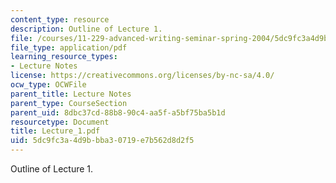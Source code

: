 ```yaml
---
content_type: resource
description: Outline of Lecture 1.
file: /courses/11-229-advanced-writing-seminar-spring-2004/5dc9fc3a4d9bbba30719e7b562d8d2f5_Lecture_1.pdf
file_type: application/pdf
learning_resource_types:
- Lecture Notes
license: https://creativecommons.org/licenses/by-nc-sa/4.0/
ocw_type: OCWFile
parent_title: Lecture Notes
parent_type: CourseSection
parent_uid: 8dbc37cd-88b8-90c4-aa5f-a5bf75ba5b1d
resourcetype: Document
title: Lecture_1.pdf
uid: 5dc9fc3a-4d9b-bba3-0719-e7b562d8d2f5
---
```

Outline of Lecture 1.